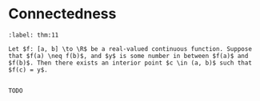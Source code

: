 # Connectedness

````{prf:theorem} Intermediate Value Theorem
:label: thm:11

Let $f: [a, b] \to \R$ be a real-valued continuous function. Suppose that $f(a) \neq f(b)$, and $y$ is some number in between $f(a)$ and $f(b)$. Then there exists an interior point $c \in (a, b)$ such that $f(c) = y$.

````

````{prf:proof}

TODO

````
